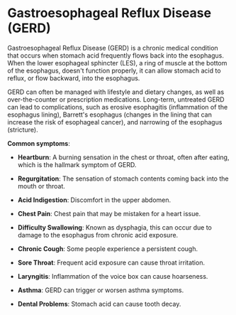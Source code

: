 # Gastroesophageal Reflux Disease (GERD)

Gastroesophageal Reflux Disease (GERD) is a chronic medical condition that occurs when stomach acid frequently flows back into the esophagus. When the lower esophageal sphincter (LES), a ring of muscle at the bottom of the esophagus, doesn't function properly, it can allow stomach acid to reflux, or flow backward, into the esophagus.

GERD can often be managed with lifestyle and dietary changes, as well as over-the-counter or prescription medications. Long-term, untreated GERD can lead to complications, such as erosive esophagitis (inflammation of the esophagus lining), Barrett's esophagus (changes in the lining that can increase the risk of esophageal cancer), and narrowing of the esophagus (stricture).

**Common symptoms**:

* **Heartburn**: A burning sensation in the chest or throat, often after eating, which is the hallmark symptom of GERD.

* **Regurgitation**: The sensation of stomach contents coming back into the mouth or throat.

* **Acid Indigestion**: Discomfort in the upper abdomen.

* **Chest Pain**: Chest pain that may be mistaken for a heart issue. 

* **Difficulty Swallowing**: Known as dysphagia, this can occur due to damage to the esophagus from chronic acid exposure.

* **Chronic Cough**: Some people experience a persistent cough.

* **Sore Throat**: Frequent acid exposure can cause throat irritation.

* **Laryngitis**: Inflammation of the voice box can cause hoarseness.

* **Asthma**: GERD can trigger or worsen asthma symptoms.

* **Dental Problems**: Stomach acid can cause tooth decay.